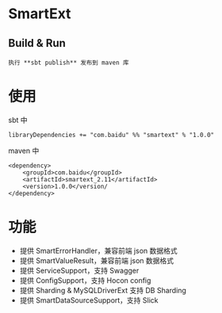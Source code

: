 # SmartExt #

## Build & Run ##

    执行 **sbt publish** 发布到 maven 库

# 使用

sbt 中

    libraryDependencies += "com.baidu" %% "smartext" % "1.0.0"

maven 中

    <dependency>
        <groupId>com.baidu</groupId>
        <artifactId>smartext_2.11</artifactId>
        <version>1.0.0</version/
    </dependency>

# 功能

- 提供 SmartErrorHandler，兼容前端 json 数据格式
- 提供 SmartValueResult，兼容前端 json 数据格式
- 提供 ServiceSupport，支持 Swagger
- 提供 ConfigSupport，支持 Hocon config
- 提供 Sharding & MySQLDriverExt 支持 DB Sharding
- 提供 SmartDataSourceSupport，支持 Slick

